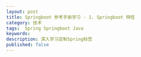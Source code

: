 ```yaml
---
layout: post
title: Springboot 参考手册学习 - 1. Springboot 特性
category: 技术
tags:  Spring Springboot Java
keywords: 
description: 深入学习定制Spring标签
published: false
---
```

